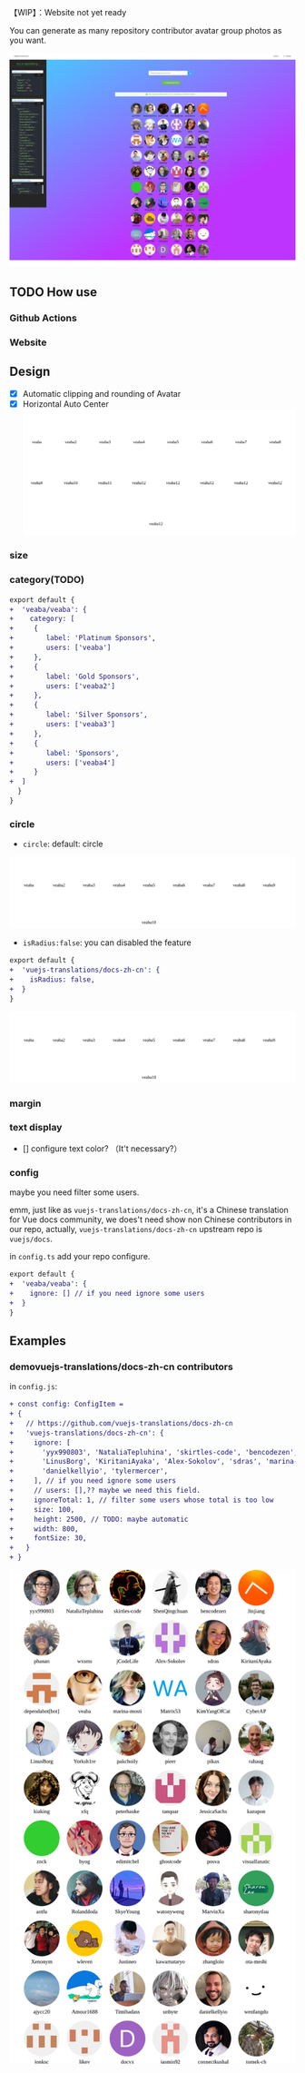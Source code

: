 【WIP】：Website not yet ready

You can generate as many repository contributor avatar group photos as you want.

![Home](public//home.png)

## TODO How use

### Github Actions

### Website

## Design

- [x] Automatic clipping and rounding of Avatar
- [x] Horizontal Auto Center
      ![auto-center.svg](docs/default/auto-center.svg)

### size

### category(TODO)

```diff
export default {
+  'veaba/veaba': {
+    category: [
+     {
+        label: 'Platinum Sponsors',
+        users: ['veaba']
+     },
+     {
+        label: 'Gold Sponsors',
+        users: ['veaba2']
+     },
+     {
+        label: 'Silver Sponsors',
+        users: ['veaba3']
+     },
+     {
+        label: 'Sponsors',
+        users: ['veaba4']
+     }
+  ]
  }
}
```

### circle

- `circle`: default: circle

![](docs/circle/circle-default.svg)

- `isRadius:false`: you can disabled the feature

```diff
export default {
+  'vuejs-translations/docs-zh-cn': {
+    isRadius: false,
+  }
}
```

![](docs/circle/no-circle.svg)

### margin

### text display

- [] configure text color? （It't necessary?）

### config

maybe you need filter some users.

emm, just like as `vuejs-translations/docs-zh-cn`, it's a Chinese translation for Vue docs community, we does't need show non Chinese contributors in our repo, actually, `vuejs-translations/docs-zh-cn` upstream repo is `vuejs/docs`.

in `config.ts` add your repo configure.

```diff
export default {
+  'veaba/veaba': {
+    ignore: [] // if you need ignore some users
+  }
}
```

## Examples

### demovuejs-translations/docs-zh-cn contributors

in `config.js`:

```diff
+ const config: ConfigItem =
+ {
+   // https://github.com/vuejs-translations/docs-zh-cn
+   'vuejs-translations/docs-zh-cn': {
+     ignore: [
+       'yyx990803', 'NataliaTepluhina', 'skirtles-code', 'bencodezen', 'dependabot[bot]',
+       'LinusBorg', 'KiritaniAyaka', 'Alex-Sokolov', 'sdras', 'marina-mosti', 'CyberAP',
+       'danielkellyio', 'tylermercer',
+     ], // if you need ignore some users
+     // users: [],?? maybe we need this field.
+     ignoreTotal: 1, // filter some users whose total is too low
+     size: 100,
+     height: 2500, // TODO: maybe automatic
+     width: 800,
+     fontSize: 30,
+   }
+ }
```

![](repos/vuejs-translations/docs-zh-cn.svg)
